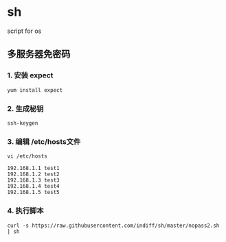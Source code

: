 # sh
script for os


## 多服务器免密码
### 1. 安装 expect 
```
yum install expect
```

### 2. 生成秘钥
```
ssh-keygen
```

### 3. 编辑 /etc/hosts文件
```
vi /etc/hosts

192.168.1.1 test1
192.168.1.2 test2
192.168.1.3 test3
192.168.1.4 test4
192.168.1.5 test5
```

### 4. 执行脚本
```
curl -s https://raw.githubusercontent.com/indiff/sh/master/nopass2.sh | sh 
```

